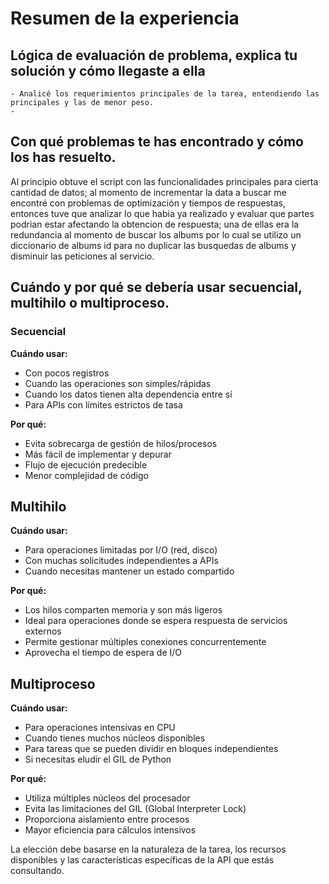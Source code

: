 # Resumen de la experiencia
## Lógica de evaluación de problema, explica tu solución y cómo llegaste a ella
    - Analicé los requerimientos principales de la tarea, entendiendo las principales y las de menor peso.
    - 
## Con qué problemas te has encontrado y cómo los has resuelto.
Al principio obtuve el script con las funcionalidades principales para cierta cantidad de datos; al momento de incrementar la data a buscar me encontré con problemas de optimización y tiempos de respuestas, entonces tuve que analizar lo que habia ya realizado y evaluar que partes podrian estar afectando la obtencion de respuesta; una de ellas era la redundancia al momento de buscar los albums por lo cual se utilizo un diccionario de albums id para no duplicar las busquedas de albums y disminuir las peticiones al servicio.

## Cuándo y por qué se debería usar secuencial, multihilo o multiproceso.

### Secuencial

**Cuándo usar:**
- Con pocos registros
- Cuando las operaciones son simples/rápidas
- Cuando los datos tienen alta dependencia entre sí
- Para APIs con límites estrictos de tasa

**Por qué:**
- Evita sobrecarga de gestión de hilos/procesos
- Más fácil de implementar y depurar
- Flujo de ejecución predecible
- Menor complejidad de código

## Multihilo

**Cuándo usar:**
- Para operaciones limitadas por I/O (red, disco)
- Con muchas solicitudes independientes a APIs
- Cuando necesitas mantener un estado compartido

**Por qué:**
- Los hilos comparten memoria y son más ligeros
- Ideal para operaciones donde se espera respuesta de servicios externos
- Permite gestionar múltiples conexiones concurrentemente
- Aprovecha el tiempo de espera de I/O

## Multiproceso

**Cuándo usar:**
- Para operaciones intensivas en CPU
- Cuando tienes muchos núcleos disponibles
- Para tareas que se pueden dividir en bloques independientes
- Si necesitas eludir el GIL de Python

**Por qué:**
- Utiliza múltiples núcleos del procesador
- Evita las limitaciones del GIL (Global Interpreter Lock)
- Proporciona aislamiento entre procesos
- Mayor eficiencia para cálculos intensivos

La elección debe basarse en la naturaleza de la tarea, los recursos disponibles y las características específicas de la API que estás consultando.